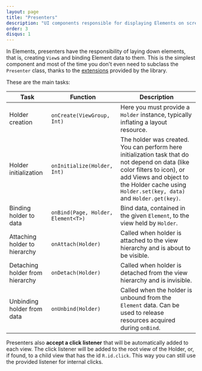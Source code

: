 ```yaml
---
layout: page
title: "Presenters"
description: "UI components responsible for displaying Elements on screen."
order: 3
disqus: 1
---
```


In Elements, presenters have the responsibility of laying down elements, that is, creating `View`s and binding Element data to them.
This is the simplest component and most of the time you don't even need to subclass the `Presenter` class, thanks
to the [extensions](extensions) provided by the library.

These are the main tasks:

|Task|Function|Description|
|----|--------|-----------|
|Holder creation|`onCreate(ViewGroup, Int)`|Here you must provide a `Holder` instance, typically inflating a layout resource.|
|Holder initialization|`onInitialize(Holder, Int)`|The holder was created. You can perform here initialization task that do not depend on data (like color filters to icon), or add Views and object to the Holder cache using `Holder.set(key, data)` and `Holder.get(key)`.|
|Binding holder to data|`onBind(Page, Holder, Element<T>)`|Bind data, contained in the given `Element`, to the view held by `Holder`.|
|Attaching holder to hierarchy|`onAttach(Holder)`|Called when holder is attached to the view hierarchy and is about to be visible.|
|Detaching holder from hierarchy|`onDetach(Holder)`|Called when holder is detached from the view hierarchy and is invisible.|
|Unbinding holder from data|`onUnbind(Holder)`|Called when the holder is unbound from the `Element` data. Can be used to release resources acquired during `onBind`.|

Presenters also **accept a click listener** that will be automatically added to each view.
The click listener will be added to the root view of the Holder, or, if found, to a child view that
has the id `R.id.click`. This way you can still use the provided listener for internal clicks.